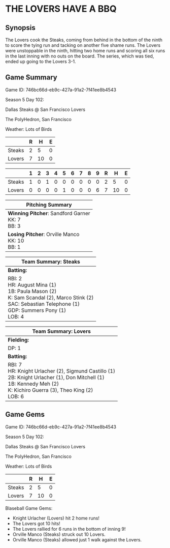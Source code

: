 # THE LOVERS HAVE A BBQ

## Synopsis

The Lovers cook the Steaks, coming from behind in the bottom of the ninth to score the tying run and tacking on
another five shame runs. The Lovers were unstoppable in the ninth, hitting two home runs and scoring all six runs
in the last inning with no outs on the board. The series, which was tied, ended up going to the Lovers 3-1.

## Game Summary

Game ID: 746bc66d-eb9c-427a-91a2-7f41ee8b4543

Season 5 Day 102:

Dallas Steaks @ San Francisco Lovers

The PolyHedron, San Francisco

Weather: Lots of Birds



|  | R | H | E |
| --- | --- | --- | --- |
| Steaks |   2 |   5 |   0 | 
| Lovers |   7 |  10 |   0 | 


|  |   1 |   2 |   3 |   4 |   5 |   6 |   7 |   8 |   9 |  R | H | E |
| --- | --- | --- | --- | --- | --- | --- | --- | --- | --- | --- | --- | --- |
| Steaks |   1 |   0 |   1 |   0 |   0 |   0 |   0 |   0 |   0 |   2 |   5 |   0 | 
| Lovers |   0 |   0 |   0 |   0 |   1 |   0 |   0 |   0 |   6 |   7 |  10 |   0 | 


| Pitching Summary |
| --- |
| **Winning Pitcher**: Sandford Garner<br />KK: 7<br />BB: 3 |
| **Losing Pitcher**: Orville Manco<br />KK: 10<br />BB: 1 |


| Team Summary: Steaks |
| --- |
| **Batting:** |
| RBI: 2 <br />HR: August Mina (1) <br />1B: Paula Mason (2) <br />K: Sam Scandal (2), Marco Stink (2) <br />SAC: Sebastian Telephone (1) <br />GDP: Summers Pony (1) <br />LOB: 4 |


| Team Summary: Lovers |
| --- |
| **Fielding:** |
| DP: 1 |
| **Batting:** |
| RBI: 7 <br />HR: Knight Urlacher (2), Sigmund Castillo (1) <br />2B: Knight Urlacher (1), Don Mitchell (1) <br />1B: Kennedy Meh (2) <br />K: Kichiro Guerra (3), Theo King (2) <br />LOB: 6 |


## Game Gems


Game ID: 746bc66d-eb9c-427a-91a2-7f41ee8b4543

Season 5 Day 102:

Dallas Steaks @ San Francisco Lovers

The PolyHedron, San Francisco

Weather: Lots of Birds


|  | R | H | E |
| --- | --- | --- | --- |
| Steaks |   2 |   5 |   0 | 
| Lovers |   7 |  10 |   0 | 


Blaseball Game Gems:

* Knight Urlacher (Lovers) hit 2 home runs!
* The Lovers got 10 hits!
* The Lovers rallied for 6 runs in the bottom of inning 9!
* Orville Manco (Steaks) struck out 10 Lovers.
* Orville Manco (Steaks) allowed just 1 walk against the Lovers.


